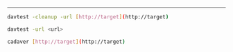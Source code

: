 - - - 
```sh
davtest -cleanup -url [http://target](http://target)
```

```sh
davtest -url <url>
```

```sh
cadaver [http://target](http://target)
```

